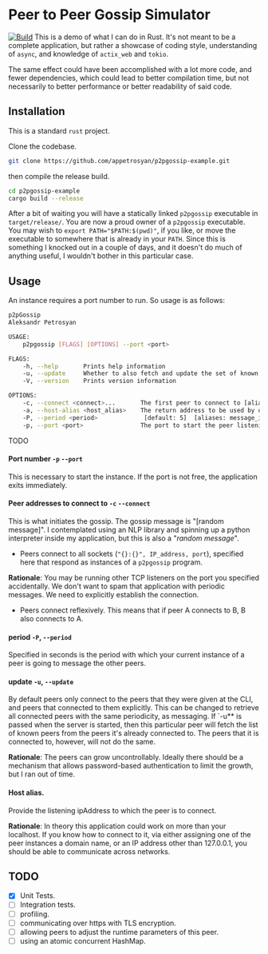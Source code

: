 # Peer to Peer Gossip Simulator

[![Build](https://github.com/appetrosyan/p2pgossip-example/actions/workflows/build.yml/badge.svg)](https://github.com/appetrosyan/p2pgossip-example/actions/workflows/build.yml)
This is a demo of what I can do in Rust. It's not meant to be a
complete application, but rather a showcase of coding style,
understanding of `async`, and knowledge of `actix_web` and `tokio`.

The same effect could have been accomplished with a lot more code, and
fewer dependencies, which could lead to better compilation time, but
not necessarily to better performance or better readability of said
code.

## Installation

This is a standard `rust` project.

Clone the codebase.

```bash
git clone https://github.com/appetrosyan/p2pgossip-example.git
```

then compile the release build.
```bash
cd p2pgossip-example
cargo build --release
```

After a bit of waiting you will have a statically linked `p2pgossip`
executable in `target/release/`. You are now a proud owner of a
`p2pgossip` executable. You may wish to `export PATH="$PATH:$(pwd)"`,
if you like, or move the executable to somewhere that is already in
your `PATH`. Since this is something I knocked out in a couple of
days, and it doesn't do much of anything useful, I wouldn't bother in
this particular case.

## Usage

An instance requires a port number to run. So usage is as follows:
```bash
p2pGossip
Aleksandr Petrosyan

USAGE:
	p2pgossip [FLAGS] [OPTIONS] --port <port>

FLAGS:
	-h, --help       Prints help information
	-u, --update     Whether to also fetch and update the set of known peers from other peers
	-V, --version    Prints version information

OPTIONS:
	-c, --connect <connect>...       The first peer to connect to [aliases: connect-to, make-connection]
	-a, --host-alias <host_alias>    The return address to be used by other peers. `localhost` by default.
	-P, --period <period>             [default: 5]  [aliases: message_interval, message_period]
	-p, --port <port>                The port to start the peer listening on
```


TODO

#### Port number `-p` `--port`

This is necessary to start the instance. If the port is not free, the
application exits immediately.

#### Peer addresses to connect to `-c` `--connect`

This is what initiates the gossip. The gossip message is "[random
message]". I contemplated using an NLP library and spinning up a
python interpreter inside my application, but this is also a "*random
message*".

- Peers connect to all sockets (`"{}:{}", IP_address, port`),
specified here that respond as instances of a `p2pgossip` program.

**Rationale**: You may be running other TCP listeners on the port you
specified accidentally. We don't want to spam that application with
periodic messages. We need to explicitly establish the connection.

- Peers connect reflexively. This means that if peer A connects to B,
  B also connects to A.


#### period `-P`, `--period`


Specified in seconds is the period with which your current instance of
a peer is going to message the other peers.

#### update `-u`, `--update`

By default peers only connect to the peers that they were given at the
CLI, and peers that connected to them explicitly. This can be changed
to retrieve all connected peers with the same periodicity, as
messaging. If `-u** is passed when the server is started, then this
particular peer will fetch the list of known peers from the peers it's
already connected to. The peers that it is connected to, however, will
not do the same.

**Rationale**: The peers can grow uncontrollably. Ideally there should
be a mechanism that allows password-based authentication to limit the
growth, but I ran out of time.


#### Host alias.

Provide the listening ipAddress to which the peer is to connect.

**Rationale**: In theory this application could work on more than your localhost. If
you know how to connect to it, via either assigning one of the peer
instances a domain name, or an IP address other than 127.0.0.1, you
should be able to communicate across networks.

## TODO

- [X] Unit Tests.
- [ ] Integration tests.
- [ ] profiling.
- [ ] communicating over https with TLS encryption.
- [ ] allowing peers to adjust the runtime parameters of this peer.
- [ ] using an atomic concurrent HashMap.
